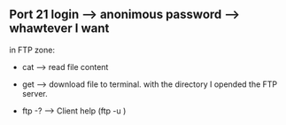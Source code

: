 Port 21
login --> anonimous
password --> whawtever I want
--------------------------------
in FTP zone:
* cat <file> --> read file content

* get <file> --> download file to terminal. with the directory I opended the FTP server.

* ftp -? --> Client help (ftp -u <URL file>)